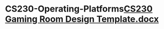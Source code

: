# CS230-Operating-Platforms[CS230 Gaming Room Design Template.docx](https://github.com/RobbyOrm/CS230-Operating-Platforms/files/11293015/CS230.Gaming.Room.Design.Template.docx)
